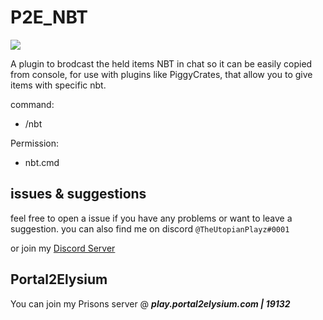# P2E_NBT
[![](https://poggit.pmmp.io/shield.state/P2E_NBT)](https://poggit.pmmp.io/p/P2E_NBT)

A plugin to brodcast the held items NBT in chat so it can be easily copied from console, for use with plugins like PiggyCrates, that allow you to give items with specific nbt.

command:
  - /nbt
  
Permission:
  - nbt.cmd

## issues & suggestions
feel free to open a issue if you have any problems or want to leave a suggestion.
you can also find me on discord `@TheUtopianPlayz#0001`

or join my [Discord Server](https://discord.portal2elysium.com/)

## Portal2Elysium
You can join my Prisons server @ ***__play.portal2elysium.com | 19132__***
